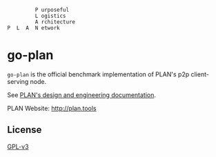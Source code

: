 
```
         P urposeful
         L ogistics
         A rchitecture
P  L  A  N etwork
```

# go-plan

`go-plan` is the official benchmark implementation of PLAN's p2p client-serving node.

See [PLAN's design and engineering documentation](https://github.com/plan-tools/engineering-docs).

PLAN Website: http://plan.tools

## License

[GPL-v3](https://www.gnu.org/licenses/gpl-3.0.en.htmlm)
